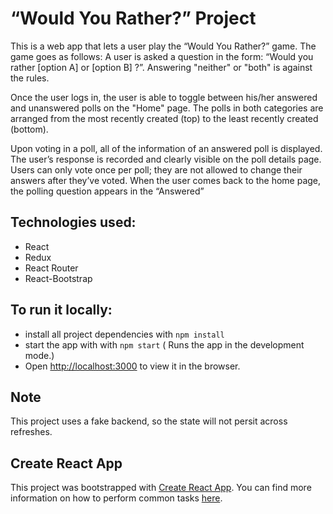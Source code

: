 # “Would You Rather?” Project

This is a web app that lets a user play the “Would You Rather?” game. The game goes as follows: A user is asked a question in the form: “Would you rather [option A] or [option B] ?”. Answering "neither" or "both" is against the rules.

Once the user logs in, the user is able to toggle between his/her answered and unanswered polls on the "Home" page. The polls in both categories are arranged from the most recently created (top) to the least recently created (bottom).

Upon voting in a poll, all of the information of an answered poll is displayed. The user’s response is recorded and clearly visible on the poll details page. Users can only vote once per poll; they are not allowed to change their answers after they’ve voted. When the user comes back to the home page, the polling question appears in the “Answered”

## Technologies used:

- React
- Redux
- React Router
- React-Bootstrap

## To run it locally:

- install all project dependencies with `npm install`
- start the app with with `npm start`
  ( Runs the app in the development mode.)<br>
- Open [http://localhost:3000](http://localhost:3000) to view it in the browser.

## Note

This project uses a fake backend, so the state will not persit across refreshes.

## Create React App

This project was bootstrapped with [Create React App](https://github.com/facebookincubator/create-react-app). You can find more information on how to perform common tasks [here](https://github.com/facebookincubator/create-react-app/blob/master/packages/react-scripts/template/README.md).
